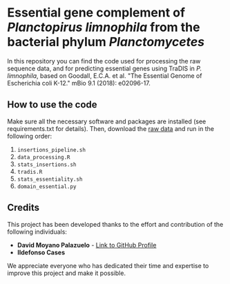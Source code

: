 # Essential gene complement of *Planctopirus limnophila* from the bacterial phylum *Planctomycetes* 


In this repository you can find the code used for processing the raw sequence data, and for predicting essential genes using TraDIS in *P. limnophila*, based on Goodall, E.C.A. et al. "The Essential Genome of Escherichia coli K-12." mBio 9.1 (2018): e02096-17.

## How to use the code
Make sure all the necessary software and packages are installed (see requirements.txt for details). 
Then, download the [raw data](https://doi.org/10.6084/m9.figshare.24249346) and run in the following order: 
1. ```insertions_pipeline.sh```
2. ```data_processing.R```
3. ```stats_insertions.sh```
4. ```tradis.R```
5. ```stats_essentiality.sh```
6. ```domain_essential.py```

## Credits

This project has been developed thanks to the effort and contribution of the following individuals:

- **David Moyano Palazuelo** - [Link to GitHub Profile](https://github.com/dmoypal)
- **Ildefonso Cases**

We appreciate everyone who has dedicated their time and expertise to improve this project and make it possible.
